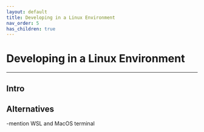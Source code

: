 ```yaml
---
layout: default
title: Developing in a Linux Environment
nav_order: 5
has_children: true
---
```


# Developing in a Linux Environment

---

## Intro

## Alternatives

-mention WSL and MacOS terminal